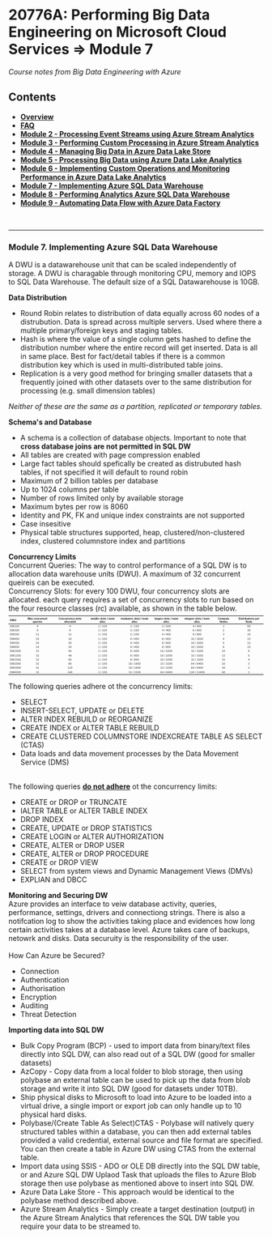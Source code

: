 <h1>20776A: Performing Big Data Engineering on Microsoft Cloud Services &rArr; Module 7</h1>
<i>Course notes from Big Data Engineering with Azure</i>

<h2>Contents</h2>

<ul>
<li><b><a href="https://github.com/njmarkham/azurebicoursenotes/">Overview</a></b></li>
<li><b><a href="https://github.com/njmarkham/azurebicoursenotes/blob/master/faq.md">FAQ</a></b></li>
<li><b><a href="https://github.com/njmarkham/azurebicoursenotes/blob/master/mod2.md">Module 2 - Processing Event Streams using Azure Stream Analytics</a></b></li>
<li><b><a href="https://github.com/njmarkham/azurebicoursenotes/blob/master/mod3.md">Module 3 - Performing Custom Processing in Azure Stream Analytics</a></b></li>
<li><b><a href="https://github.com/njmarkham/azurebicoursenotes/blob/master/mod4.md">Module 4 - Managing Big Data in Azure Data Lake Store</a></b></li>
<li><b><a href="https://github.com/njmarkham/azurebicoursenotes/blob/master/mod5.md">Module 5 - Processing Big Data using Azure Data Lake Analytics</a></b></li>
<li><b><a href="https://github.com/njmarkham/azurebicoursenotes/blob/master/mod6.md">Module 6 - Implementing Custom Operations and Monitoring Performance in Azure Data Lake Analytics</a></b></li>
<li><b><a href="https://github.com/njmarkham/azurebicoursenotes/blob/master/mod7.md">Module 7 - Implementing Azure SQL Data Warehouse</a></b></li>
<li><b><a href="https://github.com/njmarkham/azurebicoursenotes/blob/master/mod8.md">Module 8 - Performing Analytics Azure SQL Data Warehouse</a></b></li>
<li><b><a href="https://github.com/njmarkham/azurebicoursenotes/blob/master/mod9.md">Module 9 - Automating Data Flow with Azure Data Factory</a></b></li>
</ul>

<br/>

<hr/>

<h3><strong>Module 7. Implementing Azure SQL Data Warehouse</strong></h3>

A DWU is a datawarehouse unit that can be scaled independently of storage. A DWU is charagable through monitoring CPU, memory and IOPS to SQL Data Warehouse.
The default size of a SQL Datawarehouse is 10GB.

<p>
<b>Data Distribution</b>
<ul>
<li>Round Robin relates to distribution of data equally across 60 nodes of a distrubution. Data is spread across multiple servers. Used where there a multiple primary/foreign keys and staging tables. </li>
<li>Hash is where the value of a single column gets hashed to define the distribution number where the entire record will get inserted. Data is all in same place. Best for fact/detail tables if there is a common distribution key which is used in multi-distributed table joins.</li>
<li>Replication is a very good method for bringing smaller datasets that a frequently joined with other datasets over to the same distribution for processing (e.g. small dimension tables)</li>
</ul>
<i>Neither of these are the same as a partition, replicated or temporary tables.</i>
</p>

<p>
<b>Schema's and Database</b>
<ul>
<li>A schema is a collection of database objects. Important to note that <b>cross database joins are not permitted in SQL DW</b></li>
<li>All tables are created with page compression enabled</li>
<li>Large fact tables should spefically be created as distrubuted hash tables, if not specified it will default to round robin</li>
<li>Maximum of 2 billion tables per database</li>
<li>Up to 1024 columns per table</li>
<li>Number of rows limited only by available storage</li>
<li>Maximum bytes per row is 8060</li>
<li>Identity and PK, FK and unique index constraints are not supported</li>
<li>Case insesitive</li>
<li>Physical table structures supported, heap, clustered/non-clustered index, clustered columnstore index and partitions</li>
</ul>
</p>

<p>
<b>Concurrency Limits</b><br>
Concurrent Queries: The way to control performance of a SQL DW is to allocation data warehouse units (DWU). A maximum of 32 concurrent queireis can be executed.<br/>
Concurrency Slots: for every 100 DWU, four concurrency slots are allocated. each query requires a set of concurrency slots to run based on the four resource classes (rc) available, as shown in the table below.<br/>
<span style="font-size: small;">

<table style="font-size: 6px;">
<thead>
<tr>
<th style="text-align:left" align="left"><sub>DWU</sub></th>
<th style="text-align:center"><sub>Max concurrent queries</sub></th>
<th style="text-align:center"><sub>Concurrency slots allocated</sub></th>
<th style="text-align:center"><sub>smallrc slots / mem alloc</sub></th>
<th style="text-align:center"><sub>mediumrc slots / mem alloc</sub></th>
<th style="text-align:center"><sub>largerc slots / mem alloc</sub></th>
<th style="text-align:center"><sub>xlargerc slots / mem alloc</sub></th>
<th style="text-align:center"><sub>Compute Nodes</sub></th>
<th style="text-align:center"><sub>Distributions per Node</sub></th>
</tr>
</thead>
<tbody>
<tr>
<td style="text-align:left" align="left"><sub>DW100</sub></td>
<td style="text-align:center" align="center"><sub>4</sub></td>
<td style="text-align:center" align="center"><sub>4</sub></td>
<td style="text-align:center" align="center"><sub>1 / 100</sub></td>
<td style="text-align:center" align="center"><sub>1 / 100</sub></td>
<td style="text-align:center" align="center"><sub>2 / 200</sub></td>
<td style="text-align:center" align="center"><sub>4 / 400</sub></td>
<td style="text-align:center" align="center"><sub>1</sub></td>
<td style="text-align:center" align="center"><sub>60</sub></td>
</tr>
<tr>
<td style="text-align:left" align="left"><sub>DW200</sub></td>
<td style="text-align:center" align="center"><sub>8</sub></td>
<td style="text-align:center" align="center"><sub>8</sub></td>
<td style="text-align:center" align="center"><sub>1 / 100</sub></td>
<td style="text-align:center" align="center"><sub>2 / 200</sub></td>
<td style="text-align:center" align="center"><sub>4 / 400</sub></td>
<td style="text-align:center" align="center"><sub>8 / 800</sub></td>
<td style="text-align:center" align="center"><sub>2</sub></td>
<td style="text-align:center" align="center"><sub>30</sub></td>
</tr>
<tr>
<td style="text-align:left" align="left"><sub>DW300</sub></td>
<td style="text-align:center" align="center"><sub>12</sub></td>
<td style="text-align:center" align="center"><sub>12</sub></td>
<td style="text-align:center" align="center"><sub>1 / 100</sub></td>
<td style="text-align:center" align="center"><sub>2 / 200</sub></td>
<td style="text-align:center" align="center"><sub>4 / 400</sub></td>
<td style="text-align:center" align="center"><sub>8 / 800</sub></td>
<td style="text-align:center" align="center"><sub>3</sub></td>
<td style="text-align:center" align="center"><sub>20</sub></td>
</tr>
<tr>
<td style="text-align:left" align="left"><sub>DW400</sub></td>
<td style="text-align:center" align="center"><sub>16</sub></td>
<td style="text-align:center" align="center"><sub>16</sub></td>
<td style="text-align:center" align="center"><sub>1 / 100</sub></td>
<td style="text-align:center" align="center"><sub>4 / 400</sub></td>
<td style="text-align:center" align="center"><sub>8 / 800</sub></td>
<td style="text-align:center" align="center"><sub>16 / 1600</sub></td>
<td style="text-align:center" align="center"><sub>4</sub></td>
<td style="text-align:center" align="center"><sub>15</sub></td>
</tr>
<tr>
<td style="text-align:left" align="left"><sub>DW500</sub></td>
<td style="text-align:center" align="center"><sub>20</sub></td>
<td style="text-align:center" align="center"><sub>20</sub></td>
<td style="text-align:center" align="center"><sub>1 / 100</sub></td>
<td style="text-align:center" align="center"><sub>4 / 400</sub></td>
<td style="text-align:center" align="center"><sub>8 / 800</sub></td>
<td style="text-align:center" align="center"><sub>16 / 1600</sub></td>
<td style="text-align:center" align="center"><sub>5</sub></td>
<td style="text-align:center" align="center"><sub>12</sub></td>

</tr>
<tr>
<td style="text-align:left" align="left"><sub>DW600</sub></td>
<td style="text-align:center" align="center"><sub>24</sub></td>
<td style="text-align:center" align="center"><sub>24</sub></td>
<td style="text-align:center" align="center"><sub>1 / 100</sub></td>
<td style="text-align:center" align="center"><sub>4 / 400</sub></td>
<td style="text-align:center" align="center"><sub>8 / 800</sub></td>
<td style="text-align:center" align="center"><sub>16 / 1600</sub></td>
<td style="text-align:center" align="center"><sub>6</sub></td>
<td style="text-align:center" align="center"><sub>10</sub></td>
</tr>
<tr>
<td style="text-align:left" align="left"><sub>DW1000</sub></td>
<td style="text-align:center" align="center"><sub>32</sub></td>
<td style="text-align:center" align="center"><sub>40</sub></td>
<td style="text-align:center" align="center"><sub>1 / 100</sub></td>
<td style="text-align:center" align="center"><sub>8 / 800</sub></td>
<td style="text-align:center" align="center"><sub>16 / 1600</sub></td>
<td style="text-align:center" align="center"><sub>32 / 3200</sub></td>
<td style="text-align:center" align="center"><sub>10</sub></td>
<td style="text-align:center" align="center"><sub>6</sub></td>
</tr>
<tr>
<td style="text-align:left" align="left"><sub>DW1200</sub></td>
<td style="text-align:center" align="center"><sub>32</sub></td>
<td style="text-align:center" align="center"><sub>48</sub></td>
<td style="text-align:center" align="center"><sub>1 / 100</sub></td>
<td style="text-align:center" align="center"><sub>8 / 800</sub></td>
<td style="text-align:center" align="center"><sub>16 / 1600</sub></td>
<td style="text-align:center" align="center"><sub>32 / 3200</sub></td>
<td style="text-align:center" align="center"><sub>12</sub></td>
<td style="text-align:center" align="center"><sub>5</sub></td>
</tr>
<tr>
<td style="text-align:left" align="left"><sub>DW1500</sub></td>
<td style="text-align:center" align="center"><sub>32</sub></td>
<td style="text-align:center" align="center"><sub>60</sub></td>
<td style="text-align:center" align="center"><sub>1 / 100</sub></td>
<td style="text-align:center" align="center"><sub>8 / 800</sub></td>
<td style="text-align:center" align="center"><sub>16 / 1600</sub></td>
<td style="text-align:center" align="center"><sub>32 / 3200</sub></td>
<td style="text-align:center" align="center"><sub>15</sub></td>
<td style="text-align:center" align="center"><sub>4</sub></td>
</tr>
<tr>
<td style="text-align:left" align="left"><sub>DW2000</sub></td>
<td style="text-align:center" align="center"><sub>32</sub></td>
<td style="text-align:center" align="center"><sub>80</sub></td>
<td style="text-align:center" align="center"><sub>1 / 100</sub></td>
<td style="text-align:center" align="center"><sub>16 / 1600</sub></td>
<td style="text-align:center" align="center"><sub>32 / 3200</sub></td>
<td style="text-align:center" align="center"><sub>64 / 6400</sub></td>
<td style="text-align:center" align="center"><sub>20</sub></td>
<td style="text-align:center" align="center"><sub>3</sub></td>
</tr>
<tr>
<td style="text-align:left" align="left"><sub>DW3000</sub></td>
<td style="text-align:center" align="center"><sub>32</sub></td>
<td style="text-align:center" align="center"><sub>120</sub></td>
<td style="text-align:center" align="center"><sub>1 / 100</sub></td>
<td style="text-align:center" align="center"><sub>16 / 1600</sub></td>
<td style="text-align:center" align="center"><sub>32 / 3200</sub></td>
<td style="text-align:center" align="center"><sub>64 / 6400</sub></td>
<td style="text-align:center" align="center"><sub>30</sub></td>
<td style="text-align:center" align="center"><sub>2</sub></td>
</tr>
<tr>
<td style="text-align:left" align="left"><sub>DW6000</sub></td>
<td style="text-align:center" align="center"><sub>32</sub></td>
<td style="text-align:center" align="center"><sub>240</sub></td>
<td style="text-align:center" align="center"><sub>1 / 100</sub></td>
<td style="text-align:center" align="center"><sub>32 / 3200</sub></td>
<td style="text-align:center" align="center"><sub>64 / 6400</sub></td>
<td style="text-align:center" align="center"><sub>128 / 12800</sub></td>
<td style="text-align:center" align="center"><sub>60</sub></td>
<td style="text-align:center" align="center"><sub>1</sub></td>
</tr>
</tbody>
</table>
</sub>
</span>
</p>

<p>
The following queries adhere ot the concurrency limits:
<ul>
<li>SELECT</li>
<li>INSERT-SELECT, UPDATE or DELETE</li>
<li>ALTER INDEX REBUILD or REORGANIZE</li>
<li>CREATE INDEX or ALTER TABLE REBUILD</li>
<li>CREATE CLUSTERED COLUMNSTORE INDEXCREATE TABLE AS SELECT (CTAS)</li>
<li>Data loads and data movement processes by the Data Movement Service (DMS)</li>
</ul>
<br/>
The following queries <b><u>do not adhere</u></b> ot the concurrency limits:
<ul>
<li>CREATE or DROP or TRUNCATE</li>
<li>IALTER TABLE or ALTER TABLE INDEX</li>
<li>DROP INDEX</li>
<li>CREATE, UPDATE or DROP STATISTICS</li>
<li>CREATE LOGIN or ALTER AUTHORIZATION</li>
<li>CREATE, ALTER or DROP USER</li>
<li>CREATE, ALTER or DROP PROCEDURE</li>
<li>CREATE or DROP VIEW</li>
<li>SELECT from system views and Dynamic Management Views (DMVs)</li>
<li>EXPLIAN and DBCC</li>
</ul>
<p>
<b>Monitoring and Securing DW</b><br/>
Azure provides an interface to veiw database activity, queries, performance, settings, drivers and connectiong strings. There is also a notifcation log to show the activities taking place and evidences how long certain activities takes at a database level. Azure takes care of backups, netowrk and disks. Data securuity is the responsibility of the user.
<br/><br/>How Can Azure be Secured?
<ul>
<li>Connection</b></li>
<li>Authentication</li>
<li>Authorisation</li>
<li>Encryption</li>
<li>Auditing</li>
<li>Threat Detection</li>
</ul>
</p>

<p>
<b>Importing data into SQL DW</b><br/>
<ul>
<li>Bulk Copy Program (BCP) - used to import data from binary/text files directly into SQL DW, can also read out of a SQL DW (good for smaller datasets)</b></li>
<li>AzCopy - Copy data from a local folder to blob storage, then using polybase an external table can be used to pick up the data from blob storage and write it into SQL DW (good for datasets under 10TB).</li>
<li>Ship physical disks to Microsoft to load into Azure to be loaded into a virtual drive, a single import or export job can only handle up to 10 physical hard disks.</li>
<li>Polybase/(Create Table As Select)CTAS - Polybase will natively query structured tables within a database, you can then add external tables provided a valid credential, external source and file format are specified. You can then create a table in Azure DW using CTAS from the external table.</li>
<li>Import data using SSIS - ADO or OLE DB directly into the SQL DW table, or and Azure SQL DW Uplaod Task that uploads the files to Azure Blob storage then use polybase as mentioned above to insert into SQL DW.</li>
<li>Azure Data Lake Store - This approach would be identical to the polybase method described above.</li>
<li>Azure Stream Analytics - Simply create a target destination (output) in the Azure Stream Analytics that references the SQL DW table you require your data to be streamed to.</li>
</ul>
</p>